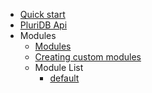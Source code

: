 *  [Quick start](/)
*  [PluriDB Api](databaseApi.md)
* Modules
    * [Modules](modules.md)
    * [Creating custom modules](creatingModules.md)
    * Module List
        * [default](default.md)